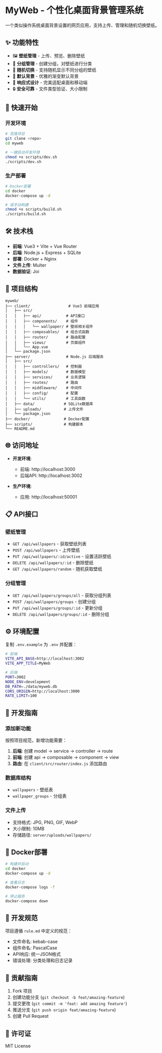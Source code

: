 # MyWeb - 个性化桌面背景管理系统

一个类似操作系统桌面背景设置的网页应用，支持上传、管理和随机切换壁纸。

## ✨ 功能特性

- 🖼️ **壁纸管理** - 上传、预览、删除壁纸
- 📁 **分组管理** - 创建分组，对壁纸进行分类
- 🎲 **随机切换** - 支持随机显示不同分组的壁纸
- 🎨 **默认背景** - 优雅的渐变默认背景
- 📱 **响应式设计** - 完美适配桌面和移动端
- 🔒 **安全可靠** - 文件类型验证、大小限制

## 🚀 快速开始

### 开发环境

```bash
# 克隆项目
git clone <repo>
cd myweb

# 一键启动开发环境
chmod +x scripts/dev.sh
./scripts/dev.sh
```

### 生产部署

```bash
# Docker部署
cd docker
docker-compose up -d

# 或手动构建
chmod +x scripts/build.sh
./scripts/build.sh
```

## 🛠️ 技术栈

- **前端**: Vue3 + Vite + Vue Router
- **后端**: Node.js + Express + SQLite
- **部署**: Docker + Nginx
- **文件上传**: Multer
- **数据验证**: Joi

## 📁 项目结构

```
myweb/
├── client/                 # Vue3 前端应用
│   ├── src/
│   │   ├── api/           # API接口
│   │   ├── components/    # 组件
│   │   │   └── wallpaper/ # 壁纸相关组件
│   │   ├── composables/   # 组合式函数
│   │   ├── router/        # 路由配置
│   │   ├── views/         # 页面组件
│   │   └── App.vue
│   └── package.json
├── server/                # Node.js 后端服务
│   ├── src/
│   │   ├── controllers/   # 控制器
│   │   ├── models/        # 数据模型
│   │   ├── services/      # 业务逻辑
│   │   ├── routes/        # 路由
│   │   ├── middleware/    # 中间件
│   │   ├── config/        # 配置
│   │   └── utils/         # 工具函数
│   ├── data/             # SQLite数据库
│   ├── uploads/          # 上传文件
│   └── package.json
├── docker/               # Docker配置
├── scripts/              # 构建脚本
└── README.md
```

## 🌐 访问地址

- **开发环境**:
  - 前端: http://localhost:3000
  - 后端API: http://localhost:3002
  
- **生产环境**:
  - 应用: http://localhost:50001

## 📋 API接口

### 壁纸管理
- `GET /api/wallpapers` - 获取壁纸列表
- `POST /api/wallpapers` - 上传壁纸
- `PUT /api/wallpapers/:id/active` - 设置活跃壁纸
- `DELETE /api/wallpapers/:id` - 删除壁纸
- `GET /api/wallpapers/random` - 随机获取壁纸

### 分组管理
- `GET /api/wallpapers/groups/all` - 获取分组列表
- `POST /api/wallpapers/groups` - 创建分组
- `PUT /api/wallpapers/groups/:id` - 更新分组
- `DELETE /api/wallpapers/groups/:id` - 删除分组

## ⚙️ 环境配置

复制 `.env.example` 为 `.env` 并配置：

```bash
# 前端
VITE_API_BASE=http://localhost:3002
VITE_APP_TITLE=MyWeb

# 后端
PORT=3002
NODE_ENV=development
DB_PATH=./data/myweb.db
CORS_ORIGIN=http://localhost:3000
RATE_LIMIT=100
```

## 🔧 开发指南

### 添加新功能

按照项目规范，新增功能需要：

1. **后端**: 创建 model → service → controller → route
2. **前端**: 创建 api → composable → component → view
3. **路由**: 在 `client/src/router/index.js` 添加路由

### 数据库结构

- `wallpapers` - 壁纸表
- `wallpaper_groups` - 分组表

### 文件上传

- 支持格式: JPG, PNG, GIF, WebP
- 大小限制: 10MB
- 存储路径: `server/uploads/wallpapers/`

## 🐳 Docker部署

```bash
# 构建并启动
cd docker
docker-compose up -d

# 查看日志
docker-compose logs -f

# 停止服务
docker-compose down
```

## 📝 开发规范

项目遵循 `rule.md` 中定义的规范：

- 文件命名: kebab-case
- 组件命名: PascalCase
- API响应: 统一JSON格式
- 错误处理: 分类处理和日志记录

## 🤝 贡献指南

1. Fork 项目
2. 创建功能分支 (`git checkout -b feat/amazing-feature`)
3. 提交更改 (`git commit -m 'feat: add amazing feature'`)
4. 推送分支 (`git push origin feat/amazing-feature`)
5. 创建 Pull Request

## 📄 许可证

MIT License